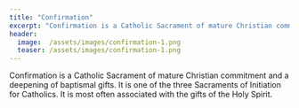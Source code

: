 ```yaml
---
title: "Confirmation"
excerpt: "Confirmation is a Catholic Sacrament of mature Christian commitment and a deepening of baptismal gifts. It is one of the three Sacraments of Initiation for Catholics. It is most often associated with the gifts of the Holy Spirit."
header:
  image:  /assets/images/confirmation-1.png
  teaser: /assets/images/confirmation-1.png
---
```


Confirmation is a Catholic Sacrament of mature Christian commitment and a deepening of baptismal gifts. It is one of the three Sacraments of Initiation for Catholics. It is most often associated with the gifts of the Holy Spirit.